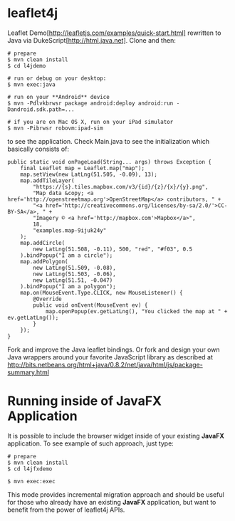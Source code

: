 leaflet4j
=========

Leaflet Demo[http://leafletjs.com/examples/quick-start.html] rewritten to Java via DukeScript[http://html.java.net]. Clone and then:

    # prepare
    $ mvn clean install 
    $ cd l4jdemo

    # run or debug on your desktop:
    $ mvn exec:java
 
    # run on your **Android** device
    $ mvn -Pdlvkbrwsr package android:deploy android:run -Dandroid.sdk.path=...

    # if you are on Mac OS X, run on your iPad simulator
    $ mvn -Pibrwsr robovm:ipad-sim

to see the application. Check Main.java to see the initialization which basically consists of:

    public static void onPageLoad(String... args) throws Exception {
        final Leaflet map = Leaflet.map("map");
        map.setView(new LatLng(51.505, -0.09), 13);
        map.addTileLayer(
            "https://{s}.tiles.mapbox.com/v3/{id}/{z}/{x}/{y}.png",
            "Map data &copy; <a href='http://openstreetmap.org'>OpenStreetMap</a> contributors, " +
            "<a href='http://creativecommons.org/licenses/by-sa/2.0/'>CC-BY-SA</a>, " +
            "Imagery © <a href='http://mapbox.com'>Mapbox</a>",
            18,
            "examples.map-9ijuk24y"
        );
        map.addCircle(
            new LatLng(51.508, -0.11), 500, "red", "#f03", 0.5
        ).bindPopup("I am a circle");
        map.addPolygon(
            new LatLng(51.509, -0.08),
            new LatLng(51.503, -0.06),
            new LatLng(51.51, -0.047) 
        ).bindPopup("I am a polygon");
        map.on(MouseEvent.Type.CLICK, new MouseListener() {
            @Override
            public void onEvent(MouseEvent ev) {
                map.openPopup(ev.getLatLng(), "You clicked the map at " + ev.getLatLng());
            }
        });
    }

Fork and improve the Java leaflet bindings.
Or fork and design your own Java wrappers 
around your favorite JavaScript library as 
described at http://bits.netbeans.org/html+java/0.8.2/net/java/html/js/package-summary.html


Running inside of JavaFX Application
====================================

It is possible to include the browser widget inside of your existing **JavaFX** application.
To see example of such approach, just type:

    # prepare
    $ mvn clean install 
    $ cd l4jfxdemo

    $ mvn exec:exec

This mode provides incremental migration approach and should be useful for those who
already have an existing **JavaFX** application, but want to benefit from the power
of leaflet4j APIs.
